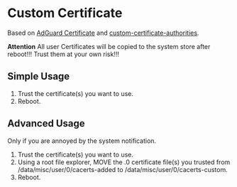 # Custom Certificate

Based on [AdGuard Certificate](https://github.com/AdguardTeam/adguardcert) and [custom-certificate-authorities](https://github.com/Magisk-Modules-Alt-Repo/custom-certificate-authorities).

**Attention**
All user Certificates will be copied to the system store after reboot!!!
Trust them at your own risk!!!

## Simple Usage
1. Trust the certificate(s) you want to use.
2. Reboot.

## Advanced Usage

Only if you are annoyed by the system notification.

1. Trust the certificate(s) you want to use.
2. Using a root file explorer, MOVE the .0 certificate file(s) you trusted from /data/misc/user/0/cacerts-added to /data/misc/user/0/cacerts-custom.
3. Reboot.